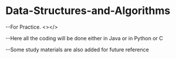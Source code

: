 # Data-Structures-and-Algorithms

--For Practice. <></>

--Here all the coding will be done either in Java or in Python or C 

--Some study materials are also added for future reference
